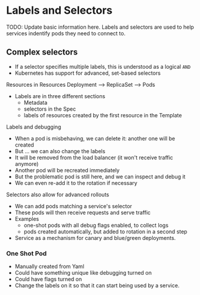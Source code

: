 # Labels and Selectors

TODO: Update basic information here.  Labels and selectors are used to help services indentify pods they need to connect to.  

## Complex selectors
- If a selector specifies multiple labels, this is understood as a logical `AND`
- Kubernetes has support for advanced, set-based selectors

Resources in Resources
Deployment --> ReplicaSet --> Pods

- Labels are in three different sections
  - Metadata
  - selectors in the Spec
  - labels of resources created by the first resource in the Template

Labels and debugging
- When a pod is misbehaving, we can delete it: another one will be created
- But ... we can also change the labels
- It will be removed from the load balancer (it won't receive traffic anymore)
- Another pod will be recreated immediately
- But the problematic pod is still here, and we can inspect and debug it
- We can even re-add it to the rotation if necessary

Selectors also allow for advanced rollouts
- We can add pods matching a service's selector
- These pods will then receive requests and serve traffic
- Examples
  - one-shot pods with all debug flags enabled, to collect logs
  - pods created automatically, but added to rotation in a second step
- Service as a mechanism for canary and blue/green deployments.


### One Shot Pod
- Manually created from Yaml
- Could have something unique like debugging turned on
- Could have flags turned on
- Change the labels on it so that it can start being used by a service.